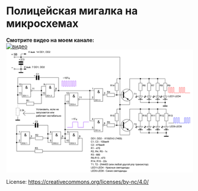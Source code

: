 # Полицейская мигалка на микросхемах
**Смотрите видео на моем канале:**  
[![видео](https://img.youtube.com/vi/M3WqHbSStK0/0.jpg)](https://www.youtube.com/watch?v=M3WqHbSStK0)
![схема](scheme.png)

License: https://creativecommons.org/licenses/by-nc/4.0/
